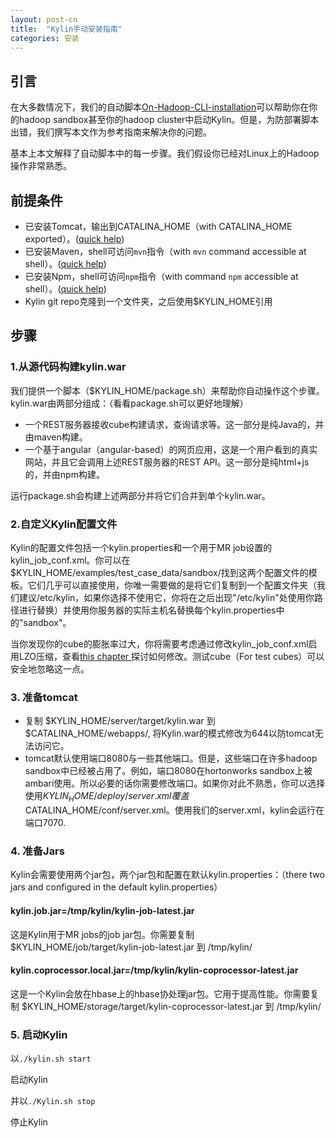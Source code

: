 ```yaml
---
layout: post-cn
title:  "Kylin手动安装指南"
categories: 安装
---
```


## 引言

在大多数情况下，我们的自动脚本[On-Hadoop-CLI-installation](https://github.com/KylinOLAP/Kylin/wiki/On-Hadoop-CLI-installation)可以帮助你在你的hadoop sandbox甚至你的hadoop cluster中启动Kylin。但是，为防部署脚本出错，我们撰写本文作为参考指南来解决你的问题。

基本上本文解释了自动脚本中的每一步骤。我们假设你已经对Linux上的Hadoop操作非常熟悉。

## 前提条件
* 已安装Tomcat，输出到CATALINA_HOME（with CATALINA_HOME exported）。([quick help](https://github.com/KylinOLAP/Kylin/wiki/On-Hadoop-CLI-installation#install-tomcat))
* 已安装Maven，shell可访问`mvn`指令（with `mvn` command accessible at shell）。([quick help](https://github.com/KylinOLAP/Kylin/wiki/On-Hadoop-CLI-installation#install-maven)) 
* 已安装Npm，shell可访问`npm`指令（with command `npm` accessible at shell）。([quick help](https://github.com/KylinOLAP/Kylin/wiki/On-Hadoop-CLI-installation#install-npm))
* Kylin git repo克隆到一个文件夹，之后使用$KYLIN_HOME引用

## 步骤

### 1.从源代码构建kylin.war

我们提供一个脚本（$KYLIN_HOME/package.sh）来帮助你自动操作这个步骤。kylin.war由两部分组成：（看看package.sh可以更好地理解）

* 一个REST服务器接收cube构建请求，查询请求等。这一部分是纯Java的，并由maven构建。
* 一个基于angular（angular-based）的网页应用，这是一个用户看到的真实网站，并且它会调用上述REST服务器的REST API。这一部分是纯html+js的，并由npm构建。

运行package.sh会构建上述两部分并将它们合并到单个kylin.war。

### 2.自定义Kylin配置文件

Kylin的配置文件包括一个kylin.properties和一个用于MR job设置的kylin_job_conf.xml。你可以在$KYLIN_HOME/examples/test_case_data/sandbox/找到这两个配置文件的模板。它们几乎可以直接使用，你唯一需要做的是将它们复制到一个配置文件夹（我们建议/etc/kylin，如果你选择不使用它，你将在之后出现"/etc/kylin"处使用你路径进行替换）并使用你服务器的实际主机名替换每个kylin.properties中的"sandbox"。

当你发现你的cube的膨胀率过大，你将需要考虑通过修改kylin_job_conf.xml启用LZO压缩，查看[this chapter ](https://github.com/KylinOLAP/Kylin/wiki/Advance-settings-of-Kylin-environment#enabling-lzo-compression)探讨如何修改。测试cube（For test cubes）可以安全地忽略这一点。

### 3. 准备tomcat
* 复制 $KYLIN_HOME/server/target/kylin.war 到 $CATALINA_HOME/webapps/, 将Kylin.war的模式修改为644以防tomcat无法访问它。
* tomcat默认使用端口8080与一些其他端口。但是，这些端口在许多hadoop sandbox中已经被占用了。例如，端口8080在hortonworks sandbox上被ambari使用。所以必要的话你需要修改端口。如果你对此不熟悉，你可以选择使用$KYLIN_HOME/deploy/server.xml覆盖$CATALINA_HOME/conf/server.xml。使用我们的server.xml，kylin会运行在端口7070.

### 4. 准备Jars

Kylin会需要使用两个jar包，两个jar包和配置在默认kylin.properties：（there two jars and configured in the default kylin.properties）

####  kylin.job.jar=/tmp/kylin/kylin-job-latest.jar

这是Kylin用于MR jobs的job jar包。你需要复制 $KYLIN_HOME/job/target/kylin-job-latest.jar 到 /tmp/kylin/

#### kylin.coprocessor.local.jar=/tmp/kylin/kylin-coprocessor-latest.jar

这是一个Kylin会放在hbase上的hbase协处理jar包。它用于提高性能。你需要复制 $KYLIN_HOME/storage/target/kylin-coprocessor-latest.jar 到 /tmp/kylin/

### 5. 启动Kylin

以`./kylin.sh start`

启动Kylin

并以`./Kylin.sh stop`

停止Kylin
